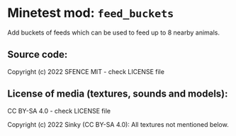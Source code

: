 Minetest mod: `feed_buckets`
========================

Add buckets of feeds which can be used to feed up to 8 nearby animals.

Source code:
-----------------------
Copyright (c) 2022 SFENCE
MIT - check LICENSE file

License of media (textures, sounds and models):
-----------------------------------------------
CC BY-SA 4.0 - check LICENSE file

Copyright (c) 2022 Sinky (CC BY-SA 4.0):
All textures not mentioned below.

